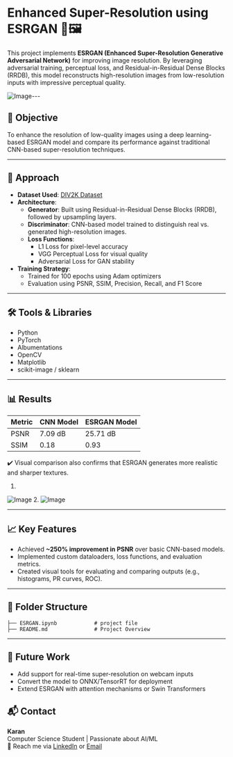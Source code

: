 
# Enhanced Super-Resolution using ESRGAN 🚀🖼️

This project implements **ESRGAN (Enhanced Super-Resolution Generative Adversarial Network)** for improving image resolution. By leveraging adversarial training, perceptual loss, and Residual-in-Residual Dense Blocks (RRDB), this model reconstructs high-resolution images from low-resolution inputs with impressive perceptual quality.

![Image](https://github.com/user-attachments/assets/8f15288a-7ef1-48cd-83a1-16a2e5edd346)---

## 📌 Objective

To enhance the resolution of low-quality images using a deep learning-based ESRGAN model and compare its performance against traditional CNN-based super-resolution techniques.

---

## 🧠 Approach

- **Dataset Used**: [DIV2K Dataset](https://www.kaggle.com/datasets/joe1995/div2k-dataset)
- **Architecture**:
  - **Generator**: Built using Residual-in-Residual Dense Blocks (RRDB), followed by upsampling layers.
  - **Discriminator**: CNN-based model trained to distinguish real vs. generated high-resolution images.
  - **Loss Functions**:
    - L1 Loss for pixel-level accuracy
    - VGG Perceptual Loss for visual quality
    - Adversarial Loss for GAN stability
- **Training Strategy**:
  - Trained for 100 epochs using Adam optimizers
  - Evaluation using PSNR, SSIM, Precision, Recall, and F1 Score

---

## 🛠️ Tools & Libraries

- Python
- PyTorch
- Albumentations
- OpenCV
- Matplotlib
- scikit-image / sklearn

---

## 📊 Results

| Metric       | CNN Model | ESRGAN Model |
|--------------|-----------|--------------|
| PSNR         | 7.09 dB   | 25.71 dB     |
| SSIM         | 0.18      | 0.93         |

✔️ Visual comparison also confirms that ESRGAN generates more realistic and sharper textures.

1.
![Image](https://github.com/user-attachments/assets/c846d651-b222-4266-bb5a-fe9be9eb431a)
2.
![Image](https://github.com/user-attachments/assets/28df80a3-e0f0-4455-bfae-cccdc6b5461a)

---

## 📈 Key Features

- Achieved **~250% improvement in PSNR** over basic CNN-based models.
- Implemented custom dataloaders, loss functions, and evaluation metrics.
- Created visual tools for evaluating and comparing outputs (e.g., histograms, PR curves, ROC).

---

## 📂 Folder Structure

```
├── ESRGAN.ipynb            # project file
├── README.md               # Project Overview
```

---

## 📌 Future Work

- Add support for real-time super-resolution on webcam inputs
- Convert the model to ONNX/TensorRT for deployment
- Extend ESRGAN with attention mechanisms or Swin Transformers



## 📬 Contact

**Karan**  
Computer Science Student | Passionate about AI/ML  
📧 Reach me via [LinkedIn](https://www.linkedin.com/in/karan-sharma-59a577236/) or [Email](mailto:karansharma21004@email.com)
